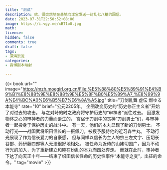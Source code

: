 ```yaml
---
title: "测试" 
description: 欸，很突然地在基地向球宝发送一封乱七八糟的回信。
date: 2023-07-31T22:50:52+08:00  
image: https://i.vgy.me/xBT1o0.jpg 
math: 
license: 
hidden: false
comments: true
draft: false
tags:
- 深海淤泥
categories:
- 赛博副本映射

---
```


{{< book url="" image="https://mzh.moegirl.org.cn/File:%E5%88%80%E5%89%91%E4%B9%B1%E8%88%9E%E8%88%9E%E5%8F%B0%E5%89%A7_%E8%99%9A%E4%BC%A0%E6%B5%B7%E6%8A%A5.jpg" title="刀剑乱舞 虚伝 燃ゆる本能寺" rate="10" brief="公元2205年。
企图改变历史的“历史修正主义者”开始了对过去的攻击。
与之对峙的时之政府将守护历史的“审神者”派往过去。
因激发物体之心的审神者的力量而诞生的，
寄宿于刀剑中的丧神“刀剑男士”们，与审神者一起投身于保护历史的战斗中。
有一天，他们的本丸显现了新的刀剑男士。
不动行光——战国武将织田信长的一振佩刀，被授予服侍他的近习森兰丸。
不动行光展现了作为信长爱刀的自豪感，
但与同样以信长为主人的宗三左文字、压切长谷部、药研藤四郎等人无法很好地相处。
被任命为近侍的山姥切国广，因为不动行光的加入，为了重新建立和睦在纷乱的本丸而四处奔走。
而就在此时，审神者下达了向天正十年——结束了织田信长性命的历史性事件“本能寺之变”，出征的命令。" tag="movie" >}}